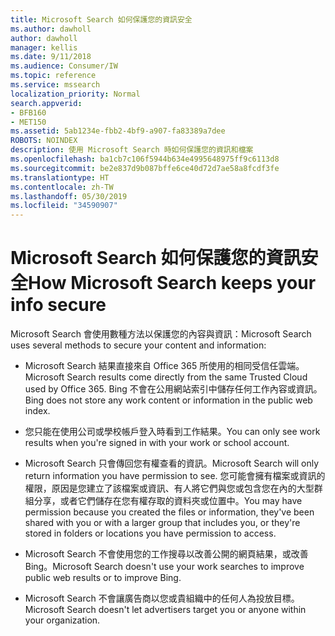 ```yaml
---
title: Microsoft Search 如何保護您的資訊安全
ms.author: dawholl
author: dawholl
manager: kellis
ms.date: 9/11/2018
ms.audience: Consumer/IW
ms.topic: reference
ms.service: mssearch
localization_priority: Normal
search.appverid:
- BFB160
- MET150
ms.assetid: 5ab1234e-fbb2-4bf9-a907-fa83389a7dee
ROBOTS: NOINDEX
description: 使用 Microsoft Search 時如何保護您的資訊和檔案
ms.openlocfilehash: ba1cb7c106f5944b634e4995648975ff9c6113d8
ms.sourcegitcommit: be2e837d9b087bffe6ce40d72d7ae58a8fcdf3fe
ms.translationtype: HT
ms.contentlocale: zh-TW
ms.lasthandoff: 05/30/2019
ms.locfileid: "34590907"
---
```

# <a name="how-microsoft-search-keeps-your-info-secure"></a><span data-ttu-id="d4350-103">Microsoft Search 如何保護您的資訊安全</span><span class="sxs-lookup"><span data-stu-id="d4350-103">How Microsoft Search keeps your info secure</span></span>

<span data-ttu-id="d4350-104">Microsoft Search 會使用數種方法以保護您的內容與資訊：</span><span class="sxs-lookup"><span data-stu-id="d4350-104">Microsoft Search uses several methods to secure your content and information:</span></span>
  
- <span data-ttu-id="d4350-105">Microsoft Search 結果直接來自 Office 365 所使用的相同受信任雲端。</span><span class="sxs-lookup"><span data-stu-id="d4350-105">Microsoft Search results come directly from the same Trusted Cloud used by Office 365.</span></span> <span data-ttu-id="d4350-106">Bing 不會在公用網站索引中儲存任何工作內容或資訊。</span><span class="sxs-lookup"><span data-stu-id="d4350-106">Bing does not store any work content or information in the public web index.</span></span>
    
- <span data-ttu-id="d4350-107">您只能在使用公司或學校帳戶登入時看到工作結果。</span><span class="sxs-lookup"><span data-stu-id="d4350-107">You can only see work results when you're signed in with your work or school account.</span></span>
    
- <span data-ttu-id="d4350-108">Microsoft Search 只會傳回您有權查看的資訊。</span><span class="sxs-lookup"><span data-stu-id="d4350-108">Microsoft Search will only return information you have permission to see.</span></span> <span data-ttu-id="d4350-109">您可能會擁有檔案或資訊的權限，原因是您建立了該檔案或資訊、有人將它們與您或包含您在內的大型群組分享，或者它們儲存在您有權存取的資料夾或位置中。</span><span class="sxs-lookup"><span data-stu-id="d4350-109">You may have permission because you created the files or information, they've been shared with you or with a larger group that includes you, or they're stored in folders or locations you have permission to access.</span></span>
    
- <span data-ttu-id="d4350-110">Microsoft Search 不會使用您的工作搜尋以改善公開的網頁結果，或改善 Bing。</span><span class="sxs-lookup"><span data-stu-id="d4350-110">Microsoft Search doesn't use your work searches to improve public web results or to improve Bing.</span></span>
    
- <span data-ttu-id="d4350-111">Microsoft Search 不會讓廣告商以您或貴組織中的任何人為投放目標。</span><span class="sxs-lookup"><span data-stu-id="d4350-111">Microsoft Search doesn't let advertisers target you or anyone within your organization.</span></span>

  

